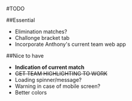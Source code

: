 #TODO

##Essential
- Elimination matches?
- Challonge bracket tab
- Incorporate Anthony's current team web app

##Nice to have
- **Indication of current match**
- ~~GET TEAM HIGHLIGHTING TO WORK~~
- Loading spinner/message?
- Warning in case of mobile screen?
- Better colors